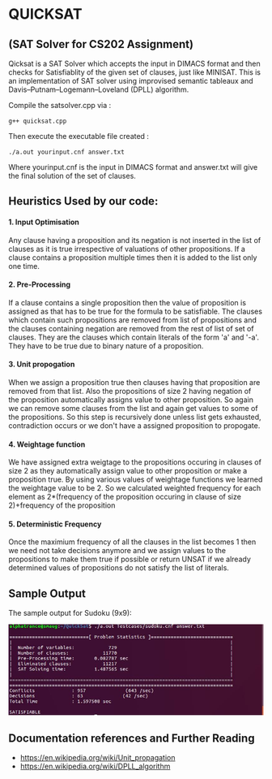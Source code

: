 # QUICKSAT 
## (SAT Solver for CS202 Assignment)

Qicksat is a SAT Solver which accepts the input in DIMACS format and then checks for Satisfiablity of the given set of clauses, just like MINISAT.
This is an implementation of SAT solver using improvised semantic tableaux and Davis–Putnam–Logemann–Loveland (DPLL) algorithm.


Compile the satsolver.cpp via :

```
g++ quicksat.cpp

```

Then execute the executable file created :
```
./a.out yourinput.cnf answer.txt

```
Where yourinput.cnf is the input in DIMACS format and answer.txt will give the final solution of the set of clauses.



## Heuristics Used by our code:


#### 1. Input Optimisation
Any clause having a proposition and its negation is not inserted in the list of clauses as it is true irrespective of valuations of other propositions.
If a clause contains a proposition multiple times then it is added to the list only one time.

#### 2. Pre-Processing
If a clause contains a single proposition then the value of proposition is assigned as that has to be true for the formula to be satisfiable.
The clauses which contain such propositions are removed from list of propositions and the clauses containing negation are removed from the rest of list of set of clauses. They are the clauses which contain literals of the form 'a' and '-a'. They have to be true due to binary nature of a proposition.

#### 3. Unit propogation
When we assign a proposition true then clauses having that proposition are removed from that list.
Also the propositions of size 2 having negation of the proposition automatically assigns value to other proposition.
So again we can remove some clauses from the list and again get values to some of the propositions.
So this step is recursively done unless list gets exhausted, contradiction occurs or we don't have a assigned proposition to propogate.

#### 4. Weightage function
We have assigned extra weigtage to the propositions occuring in clauses of size 2 as they automatically assign value to other proposition or make a proposition true.
By using various values of weightage functions we learned the weightage value to be 2.
So we calculated weighted frequency for each element as 2*(frequency of the proposition occuring in clause of size 2)+frequency of the proposition

#### 5. Deterministic Frequency
Once the maximium frequency of all the clauses in the list becomes 1 then we need not take decisions anymore and we assign values to the
propositions to make them true if possible or return UNSAT if we already determined values of propositions do not satisfy the list of literals.

Sample Output
---------------------
The sample output for Sudoku (9x9):

![Output for 9x9 sudoku encoding](SampleOutput.jpg?raw=true "Output for 9x9 sudoku encoding")

Documentation references and Further Reading
------------------------
- https://en.wikipedia.org/wiki/Unit_propagation
- https://en.wikipedia.org/wiki/DPLL_algorithm

